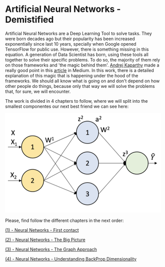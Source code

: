 # Artificial Neural Networks - Demistified

Artificial Neural Networks are a Deep Learning Tool to solve tasks. They were born decades ago but their popularity has been increased exponentially since last 10 years, specially when Google opened TensorFlow for public use. However, there is something missing in this equation. A generation of Data Scientist has born, using these tools all together to solve their specific problems. To do so, the majority of them rely on those frameworks and 'the magic behind them'. [Andrej Kaparthy](http://karpathy.github.io) made a really good point in this [article](https://medium.com/@karpathy/yes-you-should-understand-backprop-e2f06eab496b) in Medium.
In this work, there is a detailed explanation of this magic that is happening under the hood of the frameworks. We should all know what is going on and don't depend on how other people do things, because only that way we will solve the problems that, for sure, we will encounter.

The work is divided in 4 chapters to follow, where we will split into the smallest componentes our next best friend we can see here:

<img src="./Images/ANN Structure.png">

Please, find follow the different chapters in the next order:

[(1) - Neural Networks - First contact](https://github.com/PabloRR100/Artificial-Neural-Networks/blob/master/Documentation/1.%20Neural%20Networks%20-%20Basic%20Introduction.pdf)

[(2) - Neural Networks - The Big Picture](https://github.com/PabloRR100/Artificial-Neural-Networks/blob/master/Documentation/2.%20Neural%20Networks%20-%20The%20Big%20Picture.pdf)

[(3) - Neural Networks - The Graph Approach](https://github.com/PabloRR100/Artificial-Neural-Networks/blob/master/Documentation/3.%20Neural%20Networks%20-%20The%20Graph%20Approach.pdf)

[(4) - Neural Networks - Understanding BackProp Dimensionality](https://github.com/PabloRR100/Artificial-Neural-Networks/blob/master/Documentation/4.%20Neural%20Networks%20-%20Backpropagation%20Dimensionality%20Understanding.pdf)
